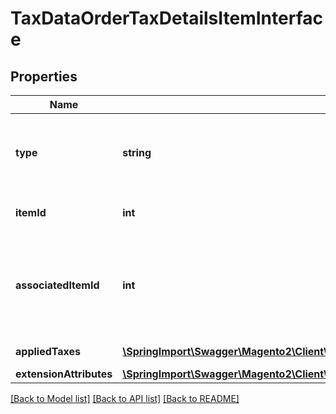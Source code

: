 # TaxDataOrderTaxDetailsItemInterface

## Properties
Name | Type | Description | Notes
------------ | ------------- | ------------- | -------------
**type** | **string** | Type (shipping, product, weee, gift wrapping, etc) | [optional] 
**itemId** | **int** | Item id if this item is a product | [optional] 
**associatedItemId** | **int** | Associated item id if this item is associated with another item, null otherwise | [optional] 
**appliedTaxes** | [**\SpringImport\Swagger\Magento2\Client\Model\TaxDataOrderTaxDetailsAppliedTaxInterface[]**](TaxDataOrderTaxDetailsAppliedTaxInterface.md) | Applied taxes | [optional] 
**extensionAttributes** | [**\SpringImport\Swagger\Magento2\Client\Model\TaxDataOrderTaxDetailsItemExtensionInterface**](TaxDataOrderTaxDetailsItemExtensionInterface.md) |  | [optional] 

[[Back to Model list]](../README.md#documentation-for-models) [[Back to API list]](../README.md#documentation-for-api-endpoints) [[Back to README]](../README.md)


